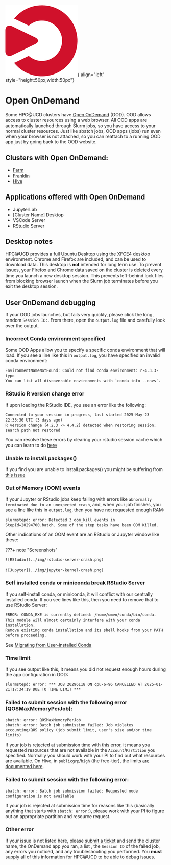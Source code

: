 ![Open OnDemand](../img/ondemand_logo.png){ align="left" style="height:50px;width:50px"}

# Open OnDemand

Some HPC@UCD clusters have [Open OnDemand](https://openondemand.org/) (OOD). OOD allows access to cluster resources
using a web browser. All OOD apps are automatically launched through Slurm jobs, so you have access to your normal
cluster resources. Just like sbatch jobs, OOD apps (jobs) run even when your browser is not attached, so you can
reattach to a running OOD app just by going back to the OOD website.

## Clusters with Open OnDemand:

-   [Farm](https://ondemand.farm.hpc.ucdavis.edu)
-   [Franklin](https://ondemand.franklin.hpc.ucdavis.edu)
-   [Hive](https://ondemand.hive.hpc.ucdavis.edu)

## Applications offered with Open OnDemand

-   JupyterLab
-   [Cluster Name] Desktop
-   VSCode Server
-   RStudio Server

## Desktop notes

HPC@UCD provides a full Ubuntu Desktop using the XFCE4 desktop environment. Chrome and Firefox are included, and can be
used to download data. This desktop is **not** intended for long term use. To prevent issues, your Firefox and Chrome
data saved on the cluster is deleted every time you launch a new desktop session. This prevents left-behind lock files
from blocking browser launch when the Slurm job terminates before you exit the desktop session.

## User OnDemand debugging

If your OOD jobs launches, but fails very quickly, please click the long, random `Session ID:`. From there, open the
`output.log` file and carefully look over the output.

### Incorrect Conda environment specified

Some OOD Apps allow you to specify a specific conda environment that will load. If you see a line like this in
`output.log`, you have specified an invalid conda environment:

```
EnvironmentNameNotFound: Could not find conda environment: r-4.3.3-typo
You can list all discoverable environments with `conda info --envs`.
```

### RStudio R version change error

If upon loading the RStudio IDE, you see an error like the following:
```
Connected to your session in progress, last started 2025-May-23 22:35:30 UTC (3 days ago)
R version change [4.2.3 -> 4.4.2] detected when restoring session; search path not restored
```
You can resolve these errors by clearing your rstudio session cache which you can learn to do [here](rstudio.md#clearing-your-r-cache)

### Unable to install.packages()

If you find you are unable to install.packages() you might be suffering from [this issue](#rstudio-r-version-change-error) 

### Out of Memory (OOM) events

If your Jupyter or RStudio jobs keep failing with errors like `abnormally terminated due to an unexpected crash`, and,
when your job finishes, you see a line like this in `output.log`, then you have not requested enough RAM:

```
slurmstepd: error: Detected 3 oom_kill events in StepId=20294700.batch. Some of the step tasks have been OOM Killed.
```

Other indications of an OOM event are an RStudio or Jupyter window like these:

???+ note "Screenshots"

    ![RStudio](../img/rstudio-server-crash.png)

    ![Jupyter](../img/jupyter-kernel-crash.png)

### Self installed conda or miniconda break RStudio Server

If you self-install conda, or miniconda, it will conflict with our centrally installed conda. If you see lines like
this, then you need to remove that to use RStudio Server:

```
ERROR: CONDA_EXE is currently defined: /home/omen/conda/bin/conda.
This module will almost certainly interfere with your conda installation.
Remove existing conda installation and its shell hooks from your PATH before proceeding.
```

See [Migrating from User-installed Conda](conda.md#migrating-from-user-installed-conda)

### Time limit

If you see output like this, it means you did not request enough hours during the app configuration in OOD:

```
slurmstepd: error: *** JOB 20296118 ON cpu-6-96 CANCELLED AT 2025-01-21T17:34:19 DUE TO TIME LIMIT ***
```

### Failed to submit session with the following error (QOSMaxMemoryPerJob):

```
sbatch: error: QOSMaxMemoryPerJob
sbatch: error: Batch job submission failed: Job violates accounting/QOS policy (job submit limit, user's size and/or time limits)
```

If your job is rejected at submission time with this error, it means you requested resources that are not available in
the `Account`/`Partition` you specified. Normally you should work with your PI to find out what resources are available.
On Hive, in `publicgrp`/`high` (the free-tier), the limits [are documented here](../scheduler/free-access.md).

### Failed to submit session with the following error:

```
sbatch: error: Batch job submission failed: Requested node configuration is not available
```

If your job is rejected at submission time for reasons like this (basically anything that starts with `sbatch: error:`),
please work with your PI to figure out an appropriate partition and resource request.

### Other error

If your issue is not listed here, please [submit a ticket](mailto:hpc-help@ucdavis.edu) and send the cluster name, the
OnDemand app you ran, a list , the `Session ID` of the failed job, any errors you noticed, and any troubleshooting you
performed. You **must** supply all of this information for HPC@UCD to be able to debug issues.
